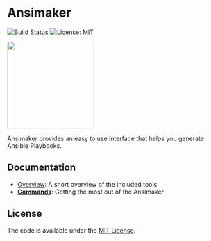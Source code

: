# Ansimaker

[![Build Status](https://travis-ci.org/ansimaker/ansimaker.svg?branch=master)](https://travis-ci.org/ansimaker/ansimaker)
[![License: MIT](https://img.shields.io/badge/License-MIT-yellow.svg)](https://opensource.org/licenses/MIT)

<img width="200" src="https://github.com/ansimaker/ansimaker/blob/master/internals/assets/worker.png"/>

Ansimaker provides an easy to use interface that helps you generate Ansible Playbooks.

## Documentation

- [Overview](docs/general): A short overview of the included tools
- [**Commands**](docs/general/commands.md): Getting the most out of the Ansimaker

License
-------
The code is available under the [MIT License](LICENSE.md).
